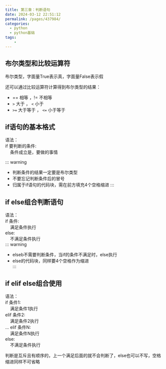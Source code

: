 ```yaml
---
title: 第三章：判断语句
date: 2024-03-12 22:51:12
permalink: /pages/437984/
categories:
  - python
  - python基础
tags:
    -
---
```

## 布尔类型和比较运算符
布尔类型，字面量True表示真，字面量False表示假

还可以通过比较运算符计算得到布尔类型的结果：
- == 相等 ，!= 不相等  
- `>` 大于 ， `<` 小于  
- `>=` 大于等于 ， `<=` 小于等于

## if语句的基本格式
语法：  
if 要判断的条件:  
&nbsp;&nbsp;&nbsp;&nbsp;条件成立是，要做的事情

::: warning
- 判断条件的结果一定要是布尔类型  
- 不要忘记判断条件后的冒号  
- 归属于if语句的代码块，需在前方填充4个空格缩进
:::

## if else组合判断语句
语法：  
if 条件:  
&nbsp;&nbsp;&nbsp;&nbsp;满足条件执行  
else:  
&nbsp;&nbsp;&nbsp;&nbsp;不满足条件执行  
::: warning
- elseb不需要判断条件，当if的条件不满足时，else执行    
- else的代码块，同样要4个空格作为缩进  
:::

## if elif else组合使用
语法：  
if 条件1:  
&nbsp;&nbsp;&nbsp;&nbsp;满足条件1执行  
elif 条件2:  
&nbsp;&nbsp;&nbsp;&nbsp;满足条件2执行  
...
elif 条件N:  
&nbsp;&nbsp;&nbsp;&nbsp;满足条件N执行  
else:  
&nbsp;&nbsp;&nbsp;&nbsp;不满足条件执行  

判断是互斥且有顺序的，上一个满足后面的就不会判断了，else也可以不写，空格缩进同样不可省略
